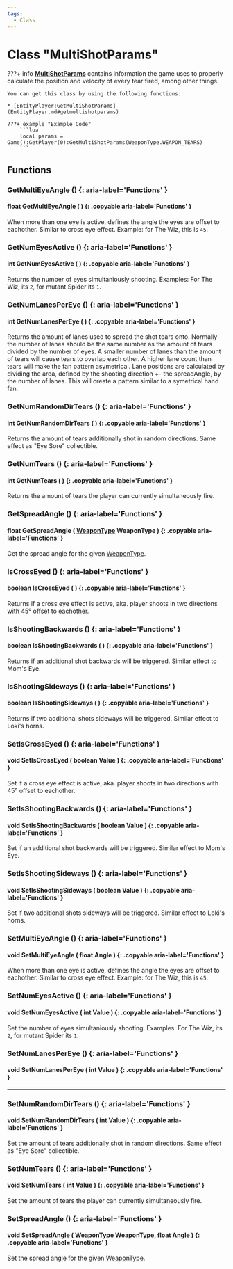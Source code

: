 ```yaml
---
tags:
  - Class
---
```

# Class "MultiShotParams"

???+ info
    **[MultiShotParams](MultiShotParams.md)** contains information the game uses to properly calculate the position and velocity of every tear fired, among other things.
    
    You can get this class by using the following functions:

    * [EntityPlayer:GetMultiShotParams](EntityPlayer.md#getmultishotparams)

    ???+ example "Example Code"
        ```lua
        local params = Game():GetPlayer(0):GetMultiShotParams(WeaponType.WEAPON_TEARS)
        ```


## Functions

### GetMultiEyeAngle () {: aria-label='Functions' }
#### float GetMultiEyeAngle ( ) {: .copyable aria-label='Functions' }
When more than one eye is active, defines the angle the eyes are offset to eachother. Similar to cross eye effect.
Example: for The Wiz, this is `45`.

### GetNumEyesActive () {: aria-label='Functions' }
#### int GetNumEyesActive ( ) {: .copyable aria-label='Functions' }
Returns the number of eyes simultaniously shooting. Examples: For The Wiz, its `2`, for mutant Spider its `1`.

### GetNumLanesPerEye () {: aria-label='Functions' }
#### int GetNumLanesPerEye ( ) {: .copyable aria-label='Functions' }
Returns the amount of lanes used to spread the shot tears onto.
Normally the number of lanes should be the same number as the amount of tears divided by the number of eyes.
A smaller number of lanes than the amount of tears will cause tears to overlap each other. A higher lane count than tears will make the fan pattern asymetrical.
Lane positions are calculated by dividing the area, defined by the shooting direction +- the spreadAngle, by the number of lanes. This will create a pattern similar to a symetrical hand fan.

### GetNumRandomDirTears () {: aria-label='Functions' }
#### int GetNumRandomDirTears ( ) {: .copyable aria-label='Functions' }
Returns the amount of tears additionally shot in random directions. Same effect as "Eye Sore" collectible.

### GetNumTears () {: aria-label='Functions' }
#### int GetNumTears ( ) {: .copyable aria-label='Functions' }
Returns the amount of tears the player can currently simultaneously fire.

### GetSpreadAngle () {: aria-label='Functions' }
#### float GetSpreadAngle ( [WeaponType](https://wofsauge.github.io/IsaacDocs/rep/enums/WeaponType.html) WeaponType ) {: .copyable aria-label='Functions' }
Get the spread angle for the given [WeaponType](https://wofsauge.github.io/IsaacDocs/rep/enums/WeaponType.html).

### IsCrossEyed () {: aria-label='Functions' }
#### boolean IsCrossEyed ( ) {: .copyable aria-label='Functions' }
Returns if a cross eye effect is active, aka. player shoots in two directions with 45° offset to eachother.

### IsShootingBackwards () {: aria-label='Functions' }
#### boolean IsShootingBackwards ( ) {: .copyable aria-label='Functions' }
Returns if an additional shot backwards will be triggered. Similar effect to Mom's Eye.

### IsShootingSideways () {: aria-label='Functions' }
#### boolean IsShootingSideways ( ) {: .copyable aria-label='Functions' }
Returns if two additional shots sideways will be triggered. Similar effect to Loki's horns.

### SetIsCrossEyed () {: aria-label='Functions' }
#### void SetIsCrossEyed ( boolean Value ) {: .copyable aria-label='Functions' }
Set if a cross eye effect is active, aka. player shoots in two directions with 45° offset to eachother.

### SetIsShootingBackwards () {: aria-label='Functions' }
#### void SetIsShootingBackwards ( boolean Value ) {: .copyable aria-label='Functions' }
Set if an additional shot backwards will be triggered. Similar effect to Mom's Eye.

### SetIsShootingSideways () {: aria-label='Functions' }
#### void SetIsShootingSideways ( boolean Value ) {: .copyable aria-label='Functions' }
Set if two additional shots sideways will be triggered. Similar effect to Loki's horns.

### SetMultiEyeAngle () {: aria-label='Functions' }
#### void SetMultiEyeAngle ( float Angle ) {: .copyable aria-label='Functions' }
When more than one eye is active, defines the angle the eyes are offset to eachother. Similar to cross eye effect.
Example: for The Wiz, this is `45`.

### SetNumEyesActive () {: aria-label='Functions' }
#### void SetNumEyesActive ( int Value ) {: .copyable aria-label='Functions' }
Set the number of eyes simultaniously shooting. Examples: For The Wiz, its `2`, for mutant Spider its `1`.

### SetNumLanesPerEye () {: aria-label='Functions' }
#### void SetNumLanesPerEye ( int Value ) {: .copyable aria-label='Functions' }

___
### SetNumRandomDirTears () {: aria-label='Functions' }
#### void SetNumRandomDirTears ( int Value ) {: .copyable aria-label='Functions' }
Set the amount of tears additionally shot in random directions. Same effect as "Eye Sore" collectible.

### SetNumTears () {: aria-label='Functions' }
#### void SetNumTears ( int Value ) {: .copyable aria-label='Functions' }
Set the amount of tears the player can currently simultaneously fire.

### SetSpreadAngle () {: aria-label='Functions' }
#### void SetSpreadAngle ( [WeaponType](https://wofsauge.github.io/IsaacDocs/rep/enums/WeaponType.html) WeaponType, float Angle ) {: .copyable aria-label='Functions' }
Set the spread angle for the given [WeaponType](https://wofsauge.github.io/IsaacDocs/rep/enums/WeaponType.html).
